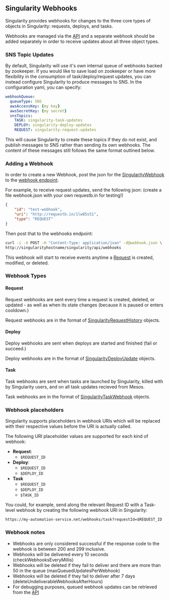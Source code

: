 ## Singularity Webhooks

Singularity provides webhooks for changes to the three core types of objects in Singularity: requests, deploys, and tasks.

Webhooks are managed via the [API](api.html) and a separate webhook should be added separately in order to receive updates about all three object types.

### SNS Topic Updates

By default, Singularity will use it's own internal queue of webhooks backed by zookeeper. If you would like to save load on zookeeper or have more flexibility in the consumption of task/deploy/request updates, you can instead configure Singularity to produce messages to SNS. In the configuration yaml, you can specify:

```yaml
webhookQueue:
  queueType: SNS
  awsAccessKey: {my key}
  awsSecretKey: {my secret}
  snsTopics:
    TASK: singularity-task-updates
    DEPLOY: singularity-deploy-updates
    REQUEST: singularity-request-updates
```

This will cause Singularity to create these topics if they do not exist, and publish messages to SNS rather than sending its own webhooks. The content of these messages still follows the same format outlined below.

### Adding a Webhook

In order to create a new Webhook, post the json for the [SingularityWebhook](api.html) to the [webhook endpoint](api.html).

For example, to receive request updates, send the following json: (create a file webhook.json with your own requestb.in for testing!)

```json
{
    "id": "test-webhook",
    "uri": "http://requestb.in/1lw85s51",
    "type": "REQUEST"
}
```

Then post that to the webhooks endpoint:

```sh
curl -i -X POST -H "Content-Type: application/json" -d@webhook.json \
http://singularityhostname/singularity/api/webhooks
```

This webhook will start to receive events anytime a [Request](api.html) is created, modified, or deleted.

### Webhook Types

#### Request

Request webhooks are sent every time a request is created, deleted, or updated - as well as when its state changes (because it is paused or enters cooldown.)

Request webhooks are in the format of [SingularityRequestHistory](api.html) objects. 

#### Deploy

Deploy webhooks are sent when deploys are started and finished (fail or succeed.)

Deploy webhooks are in the format of [SingularityDeployUpdate](api.html) objects.

#### Task

Task webhooks are sent when tasks are launched by Singularity, killed with by Singularity users, and on all task updates recieved from Mesos.

Task webhooks are in the format of [SingularityTaskWebhook](https://github.com/HubSpot/Singularity/blob/master/SingularityBase/src/main/java/com/hubspot/singularity/SingularityTaskWebhook.java) objects.

### Webhook placeholders

Singularity supports placeholders in webhook URIs which will be replaced with their respective values before the URI is actually called.

The following URI placeholder values are supported for each kind of webhook:
- **Request**:
  - `$REQUEST_ID`
- **Deploy**:
  - `$REQUEST_ID`
  - `$DEPLOY_ID`
- **Task**
  - `$REQUEST_ID`
  - `$DEPLOY_ID`
  - `$TASK_ID`

You could, for example, send along the relevant Request ID with a Task-level webhook by creating the following webhook URI in Singularity:
```
https://my-automation-service.net/webhooks/task?requestId=$REQUEST_ID
```

### Webhook notes

- Webhooks are only considered successful if the response code to the webhook is between 200 and 299 inclusive.
- Webhooks will be delivered every 10 seconds (checkWebhooksEveryMillis) 
- Webhooks will be deleted if they fail to deliver and there are more than 50 in the queue (maxQueuedUpdatesPerWebhook)
- Webhooks will be deleted if they fail to deliver after 7 days (deleteUndeliverableWebhooksAfterHours)
- For debugging purposes, queued webhook updates can be retrieved from the [API](api.html)

